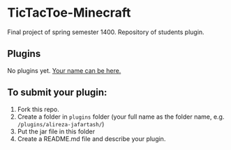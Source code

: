 # TicTacToe-Minecraft
Final project of spring semester 1400. Repository of students plugin.

## Plugins
No plugins yet. [Your name can be here.](#to-submit-your-plugin)

## To submit your plugin:
1. Fork this repo.
2. Create a folder in `plugins` folder (your full name as the folder name, e.g. `/plugins/alireza-jafartash/`)
3. Put the jar file in this folder
4. Create a README.md file and describe your plugin.

